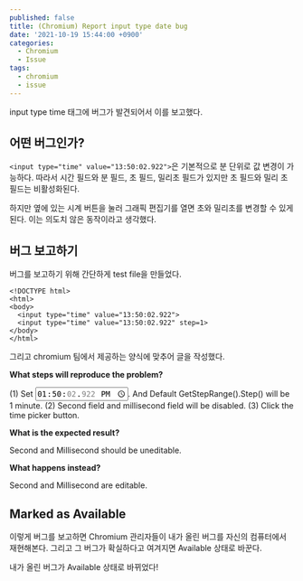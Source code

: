 ```yaml
---
published: false
title: (Chromium) Report input type date bug
date: '2021-10-19 15:44:00 +0900'
categories:
  - Chromium
  - Issue
tags:
  - chromium
  - issue
---
```

input type time 태그에 버그가 발견되어서 이를 보고했다.

## 어떤 버그인가?

`<input type="time" value="13:50:02.922">`은 기본적으로 분 단위로 값 변경이 가능하다. 따라서 시간 필드와 분 필드, 초 필드, 밀리초 필드가 있지만 초 필드와 밀리 초 필드는 비활성화된다.

하지만 옆에 있는 시계 버튼을 눌러 그래픽 편집기를 열면 초와 밀리초를 변경할 수 있게 된다. 이는 의도치 않은 동작이라고 생각했다.

## 버그 보고하기

버그를 보고하기 위해 간단하게 test file을 만들었다.

```
<!DOCTYPE html>
<html>
<body>
  <input type="time" value="13:50:02.922">
  <input type="time" value="13:50:02.922" step=1>
</body>
</html>
```

그리고 chromium 팀에서 제공하는 양식에 맞추어 글을 작성했다.

**What steps will reproduce the problem?**

(1) Set <input type="time" value="13:50:02.922">. And Default GetStepRange().Step() will be 1 minute.
(2) Second field and millisecond field will be disabled.
(3) Click the time picker button.

**What is the expected result?**

Second and Millisecond should be uneditable.

**What happens instead?**

Second and Millisecond are editable.

## Marked as Available

이렇게 버그를 보고하면 Chromium 관리자들이 내가 올린 버그를 자신의 컴퓨터에서 재현해본다. 그리고 그 버그가 확실하다고 여겨지면 Available 상태로 바꾼다.

내가 올린 버그가 Available 상태로 바뀌었다!